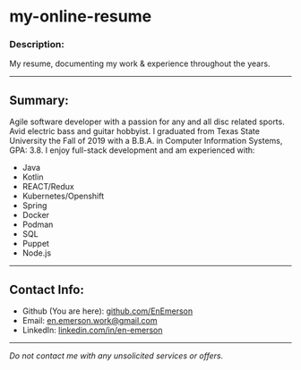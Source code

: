 # my-online-resume

### Description:

My resume, documenting my work \& experience throughout the years.

---

## Summary:

Agile software developer with a passion for any and all disc related sports. Avid electric bass and guitar hobbyist. 
I graduated from Texas State University the Fall of 2019 with a B.B.A. in Computer Information Systems, GPA: 3.8. 
I enjoy full-stack development and am experienced with:

- Java
- Kotlin
- REACT/Redux
- Kubernetes/Openshift
- Spring
- Docker
- Podman
- SQL
- Puppet
- Node.js

---

## Contact Info:


* Github (You are here): [github.com/EnEmerson](https://www.github.com/EnEmerson) 
* Email: en.emerson.work@gmail.com
* LinkedIn: [linkedin.com/in/en-emerson](https://www.linkedin.com/in/en-emerson)

---

*Do not contact me with any unsolicited services or offers.*